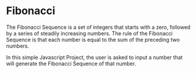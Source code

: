 # Fibonacci

The Fibonacci Sequence is a set of integers that starts with a zero, followed by a series of steadily increasing numbers. The rule of the Fibonacci Sequence is that each number is equal to the sum of the preceding two numbers.

In this simple Javascript Project, the user is asked to input a number that will generate the Fibonacci Sequence of that number.
